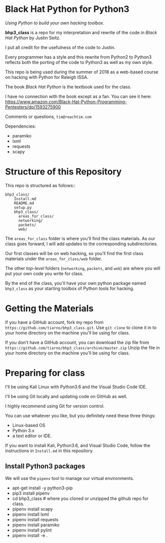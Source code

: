 Black Hat Python for Python3
==============================

*Using Python to build your own hacking toolbox.*

**bhp3_class** is a repo for my interpretation and rewrite of the code in
*Black Hat Python* by Justin Seitz.  

I put all credit for the usefulness of the code to Justin.

Every programmer has a style and this rewrite from Python2 to Python3
reflects both the porting of the code to Python3 as well as my own style.

This repo is being used during the summer of 2018 as a web-based course on
hacking with Python for Raleigh ISSA.

The book *Black Hat Python* is the textbook used for the class.

I have no connection with the book except as a fan. You can see it here:
https://www.amazon.com/Black-Hat-Python-Programming-Pentesters/dp/1593275900

Comments or questions, `tim@reachtim.com`

Dependencies:

  - paramiko
  - lxml
  - requests
  - scapy

Structure of this Repository
================================

This repo is structured as follows::

    bhp3_class/
        Install.md
        README.md
        setup.py
        bhp3_class/
          areas_for_class/
          networking/
          packets/
          web/

The `areas_for_class` folder is where you'll find the class materials.
As our class goes forward, I will add updates to the corresponding subdirectories.

Our first classes will be on web hacking, so you'll find
the first class materials under the `areas_for_class/web` folder. 

The other *top-level* folders (`networking`, `packets`, and `web`)
are where you will put your own code you write for class. 

By the end of the class, you'll have your own python package named `bhp3_class` as 
your starting toolbox of Python tools for hacking.


Getting the Materials
==========================

If you have a GitHub account, fork my repo from `https://github.com/tiarno/bhp3_class.git`.
Use `git clone` to clone it in to your home directory on the machine you'll be using for class.

If you don't have a GitHub account, you can download the zip file from `https://github.com/tiarno/bhp3_class/archive/master.zip`
Unzip the file in your home directory on the machine you'll be using for class.


Preparing for class
======================
I'll be using Kali Linux with Python3.6 and the Visual Studio Code IDE.

I'll be using Git locally and updating code on GitHub as well. 

I highly recommend using Git for version control.

You can use whatever you like, but you definitely need these three things:
 - Linux-based OS
 - Python 3.x
 - a text editor or IDE.
 
 If you want to install Kali, Python3.6, and Visual Studio Code,
follow the instructions in `Install.md` in this repository.

Install Python3 packages
---------------------------

We will use the `pipenv` tool to manage our virtual environments.

- apt-get install -y python3-pip
- pip3 install pipenv
- cd bhp3_class # where you cloned or unzipped the github repo for class.
- pipenv install scapy
- pipenv install lxml
- pipenv install requests
- pipenv install paramiko
- pipenv install pylint
- pipenv install -e .
